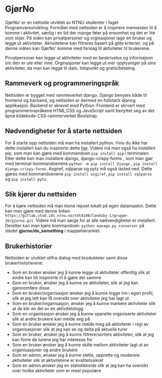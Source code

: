 # GjørNo


GjørNo' er en nettside utviklet av NTNU studenter i faget Programvareutvikling. Formålet med nettsiden er å inspirere mennesker til å komme i aktivitet, særlig i en tid der mange føler på ensomhet og det er lite som skjer. På siden kan privatpersoner og orginasjoner lage en bruker og legge ut aktiviteter. Akrivitetene kan filtreres basert på gitte kriterier, og på denne måten kan GjørNo' komme med forslag til aktiviteter til brukerene.

Privatpersoner kan legge ut aktiviteter med en beskrivelse og informajson om den er ute eller inne. Orginasjoner kan legge ut mer opplysniger på sine aktiviteter, da man kan legge til dato, tidspunkt og gratis/betaling.   

## Rammeverk og programmeringspråk

Nettsiden er bygget med rammeverket django. Django benytes både til frontend og backend, og nettsiden er dermed en fullstack djanog applikasjon. Backend er skrevet med Python. Frontend er skrvert med programmerinspråkene HTML,CSS og JavaScript samt benyttet seg av det åpne kildekode-CSS-rammerverket Bootstrap. 


## Nødvendigheter for å starte nettsiden

For å starte opp nettsiden må man ha installert python. Hvis du ikke har dette installert kan du inspirerte dette [her](https://www.python.org/downloads/). Videre må man også ha installert pip, som man kan gjøre med kommandoen `pip install pip` i terminalen. Etter dette kan man installere django,  django-crispy-forms , som man gjør med terminal-kommandoenene `python -m pip install Django` , `pip install django-crispy-forms`. Asgiref, sqlparse og pytz må også lasted ned. Dette gjøres med kommandoenene `pip install asgiref`, `pip install sqlparse` og `pip install pytz`. 






## Slik kjører du nettsiden

For å kjøre nettsiden må man klone repoet lokalt på egen datamaskin. Dette kan man gjøre med denne linken `https://gitlab.stud.idi.ntnu.no/tdt4140/landsby-1/gruppe-16/gjorno.git`. Videre må man sørge for at alle nødvendigheter er installert. Deretter kan man kjøre kommandoen: `python manage.py runserver` på stedet  **gjorno/do_something** i mappehierarkiet. 


## Brukerhistorier

Nettsiden er utviklet utifra dialog med brodukteier samt disse brukerhistorierene:

*	Som en bruker ønsker jeg å kunne legge ut aktiviteter offentlig slik at andre kan bli inspirerte til å gjøre det samme
*	Som en bruker, ønsker jeg å kunne se aktiviteter, slik at jeg kan gjennomføre disse
*	Som en bruker/organisasjon ønsker jeg å kunne logge inn i egen profil, slik at jeg lett kan få oversikt over aktiviteter jeg har lagt ut
*	Som en bruker/organisasjon, ønsker jeg å kunne markere aktiviteter slik at de blir en del av en aktivitetslogg
*	Som en organisasjon ønsker jeg å kunne opprette organiserte aktiviteter slik at andre brukere kan melde seg på
*	Som en bruker ønsker jeg å kunne melde meg på aktiviteter i regi av organisasjoner slik at jeg kan se og delta på aktuelle turer
*	Som en bruker, ønsker jeg å kunne filtrere/sortere aktiviteter, slik at jeg kan finne de turene jeg har interesse for
*	Som en bruker ønsker jeg å kunne skille mellom aktiviteter lagt ut av organisasjoner og andre brukere
*	Som en admin, ønsker jeg å kunne slette, opprette og moderere aktiviteter slik at aktivitetene er kvalitetssikret
*	Som en admin ønsker jeg en statistikkside slik at jeg kan ha oversikt over hvilke aktiviteter som er mest populære



